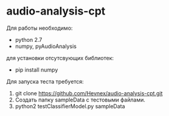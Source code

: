 # audio-analysis-cpt

Для работы необходимо:
- python 2.7
- numpy, pyAudioAnalysis

для установки отсутсвующих библиотек:
- pip install numpy

Для запуска теста требуется:
1) git clone https://github.com/Hevnex/audio-analysis-cpt.git
2) Создать папку sampleData с тестовыми файлами.
3) python2 testClassifierModel.py sampleData

